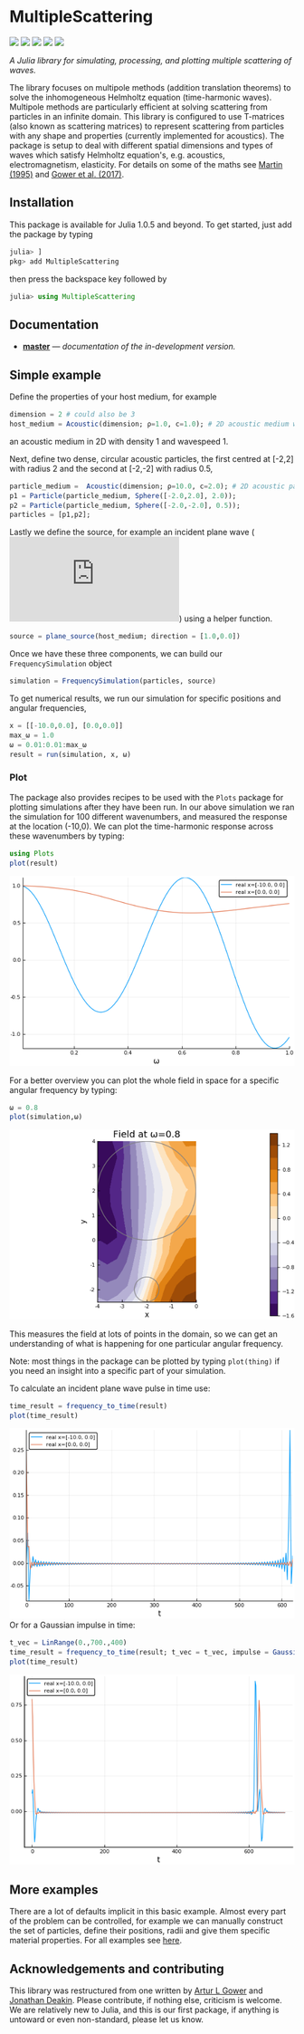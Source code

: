 # MultipleScattering

<!-- [![][docs-stable-img]][docs-stable-url]  -->
[![][docs-dev-img]][docs-dev-url] [![][doi-img]][doi-url] [![][travis-img]][travis-url] [![][codecov-img]][codecov-url] [![][coveralls-img]][coveralls-url]


*A Julia library for simulating, processing, and plotting multiple scattering of waves.*

The library focuses on multipole methods (addition translation theorems) to solve the inhomogeneous Helmholtz equation
(time-harmonic waves). Multipole methods are particularly efficient at solving scattering from particles in an infinite domain. This library is configured to use T-matrices (also known as scattering matrices) to represent scattering from particles with any shape and properties (currently implemented for acoustics). The package is setup to deal with different spatial dimensions and types of waves which satisfy Helmholtz equation's, e.g. acoustics, electromagnetism, elasticity. For details on some of the maths see [Martin (1995)](https://pdfs.semanticscholar.org/8bd3/38ec62affc5c89592a9d6d13f1ee6a7d7e53.pdf) and [Gower et al. (2017)](https://arxiv.org/abs/1712.05427).

<!-- If you are here to learn about
[Near Surface Backscattering](example/near_surface_backscattering), then [click here](example/near_surface_backscattering) to see an example. For details on the maths see [Gower et al. (2018)](https://arxiv.org/abs/1801.05490). To see how to take the [moments](example/moments) of the backscattering [click here](example/moments). -->

## Installation
This package is available for Julia 1.0.5 and beyond. To get started, just add the package by typing
```julia
julia> ]
pkg> add MultipleScattering
```
then press the backspace key followed by
```julia
julia> using MultipleScattering
```
## Documentation

- [**master**][docs-dev-url] &mdash; *documentation of the in-development version.*

## Simple example
Define the properties of your host medium, for example
```julia
dimension = 2 # could also be 3
host_medium = Acoustic(dimension; ρ=1.0, c=1.0); # 2D acoustic medium with density ρ = 1.0 and soundspeed c = 1.0
```
an acoustic medium in 2D with density 1 and wavespeed 1.

Next, define two dense, circular acoustic particles, the first centred at [-2,2] with radius 2 and the second at [-2,-2] with radius 0.5,
```julia
particle_medium =  Acoustic(dimension; ρ=10.0, c=2.0); # 2D acoustic particle with density ρ = 10.0 and soundspeed c = 2.0
p1 = Particle(particle_medium, Sphere([-2.0,2.0], 2.0));
p2 = Particle(particle_medium, Sphere([-2.0,-2.0], 0.5));
particles = [p1,p2];
```

Lastly we define the source, for example an incident plane wave (![incident plane wave](https://latex.codecogs.com/gif.latex?%5Cdpi%7B120%7D%20e%5E%7Bi%20%28k%20x%20-%20%5Comega%20t%29%7D)) using a helper function.
```julia
source = plane_source(host_medium; direction = [1.0,0.0])
```

Once we have these three components, we can build our `FrequencySimulation` object
```julia
simulation = FrequencySimulation(particles, source)
```

To get numerical results, we run our simulation for specific positions and angular frequencies,
```julia
x = [[-10.0,0.0], [0.0,0.0]]
max_ω = 1.0
ω = 0.01:0.01:max_ω
result = run(simulation, x, ω)
```

### Plot
The package also provides recipes to be used with the `Plots` package for
plotting simulations after they have been run.
In our above simulation we ran the simulation for 100 different wavenumbers, and
measured the response at the location (-10,0).
We can plot the time-harmonic response across these wavenumbers by typing:
```julia
using Plots
plot(result)
```
![Plot of response against wavenumber](docs/src/example/intro/plot_result.png)

For a better overview you can plot the whole field in space for a specific angular frequency by typing:
```julia
ω = 0.8
plot(simulation,ω)
```
![Plot real part of acoustic field](docs/src/example/intro/plot_field.png)

This measures the field at lots of points in the domain, so we can get an
understanding of what is happening for one particular angular frequency.

Note: most things in the package can be plotted by typing `plot(thing)` if you
need an insight into a specific part of your simulation.

To calculate an incident plane wave pulse in time use:
```julia
time_result = frequency_to_time(result)
plot(time_result)
```
![Plot real part of acoustic field](docs/src/example/intro/plot_time_result.png)
Or for a Gaussian impulse in time:
```julia
t_vec = LinRange(0.,700.,400)
time_result = frequency_to_time(result; t_vec = t_vec, impulse = GaussianImpulse(max_ω))
plot(time_result)
```
![Plot real part of acoustic field](docs/src/example/intro/plot_gauss_result.png)

## More examples
There are a lot of defaults implicit in this basic example.
Almost every part of the problem can be controlled, for example we can manually
construct the set of particles, define their positions, radii and give them
specific material properties. For all examples see [here](docs/src/example/README.md).

## Acknowledgements and contributing
This library was restructured from one written by
[Artur L Gower](https://arturgower.github.io/) and
[Jonathan Deakin](http://jonathan.thedeakin.net).
Please contribute, if nothing else, criticism is welcome.
We are relatively new to Julia, and this is our first package, if anything is
untoward or even non-standard, please let us know.

[docs-dev-img]: https://img.shields.io/badge/docs-dev-blue.svg
[docs-dev-url]: https://JuliaWaveScattering.github.io/MultipleScattering.jl/dev

[docs-stable-img]: https://img.shields.io/badge/docs-stable-blue.svg
[docs-stable-url]: https://JuliaWaveScattering.github.io/MultipleScattering.jl/stable

[doi-img]: https://zenodo.org/badge/96763392.svg
[doi-url]: https://zenodo.org/badge/latestdoi/96763392

[travis-img]: https://travis-ci.org/JuliaWaveScattering/MultipleScattering.jl.svg?branch=master
[travis-url]: https://travis-ci.org/JuliaWaveScattering/MultipleScattering.jl

[codecov-img]: http://codecov.io/github/JuliaWaveScattering/MultipleScattering.jl/coverage.svg?branch=master
[codecov-url]: http://codecov.io/github/JuliaWaveScattering/MultipleScattering.jl?branch=master

[coveralls-img]: https://coveralls.io/repos/github/JuliaWaveScattering/MultipleScattering.jl/badge.svg?branch=master
[coveralls-url]: https://coveralls.io/github/JuliaWaveScattering/MultipleScattering.jl?branch=master

[issues-url]: https://github.com/JuliaWaveScattering/MultipleScattering.jl/issues
